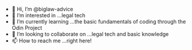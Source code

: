 - 👋 Hi, I’m @biglaw-advice
- 👀 I’m interested in ...legal tech
- 🌱 I’m currently learning ...the basic fundamentals of coding through the Odin Project
- 💞️ I’m looking to collaborate on ...legal tech and basic knowledge
- 📫 How to reach me ...right here!

<!---
biglaw-advice/biglaw-advice is a ✨ special ✨ repository because its `README.md` (this file) appears on your GitHub profile.
You can click the Preview link to take a look at your changes.
--->
